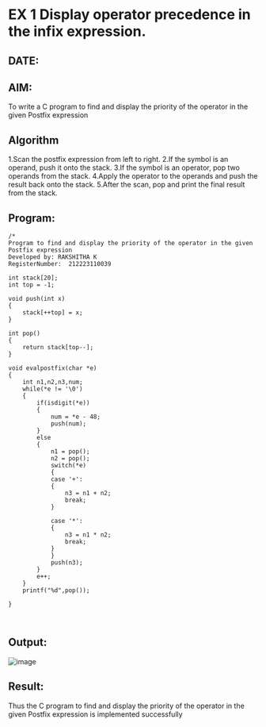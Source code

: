 # EX 1 Display operator precedence in the infix expression.
## DATE:
## AIM:
To write a C program to find and display the priority of the operator in the given Postfix expression

## Algorithm
1.Scan the postfix expression from left to right.
2.If the symbol is an operand, push it onto the stack.
3.If the symbol is an operator, pop two operands from the stack.
4.Apply the operator to the operands and push the result back onto the stack.
5.After the scan, pop and print the final result from the stack.
## Program:
~~~
/*
Program to find and display the priority of the operator in the given Postfix expression
Developed by: RAKSHITHA K
RegisterNumber:  212223110039

int stack[20];
int top = -1;

void push(int x)
{
    stack[++top] = x;
}

int pop()
{
    return stack[top--];
}

void evalpostfix(char *e)
{
    int n1,n2,n3,num;
    while(*e != '\0')
    {
        if(isdigit(*e))
        {
            num = *e - 48;
            push(num);
        }
        else
        {
            n1 = pop();
            n2 = pop();
            switch(*e)
            {
            case '+':
            {
                n3 = n1 + n2;
                break;
            }
          
            case '*':
            {
                n3 = n1 * n2;
                break;
            }
            }
            push(n3);
        }
        e++;
    }
    printf("%d",pop());

}



~~~

## Output:
![image](https://github.com/user-attachments/assets/5da9d900-c2c3-4536-b009-d763e687f302)

## Result:
Thus the C program to find and display the priority of the operator in the given Postfix expression is implemented successfully
